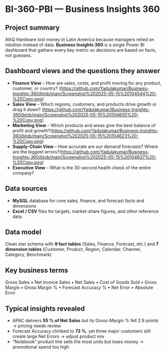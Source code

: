 # BI-360-PBI — Business Insights 360

## Project summary
AtliQ Hardware lost money in Latin America because managers relied on intuition instead of data. **Business Insights 360** is a single Power BI dashboard that gathers every key metric so decisions are based on facts, not guesses.

## Dashboard views and the questions they answer
- **Finance View** – How are sales, costs, and profit moving for any product, customer, or country? (https://github.com/Yadulakumar/Business-Insights-360/blob/main/Screenshot%202025-05-15%20104544%20-%20Copy.png)
- **Sales View** – Which regions, customers, and products drive growth or drag it down? (https://github.com/Yadulakumar/Business-Insights-360/blob/main/Screenshot%202025-05-15%20104605%20-%20Copy.png)
- **Marketing View** – Which products and areas give the best balance of profit and growth?(https://github.com/Yadulakumar/Business-Insights-360/blob/main/Screenshot%202025-05-15%20104623%20-%20Copy.png) 
- **Supply-Chain View** – How accurate are our demand forecasts? Where are the biggest errors?(https://github.com/Yadulakumar/Business-Insights-360/blob/main/Screenshot%202025-05-15%20104637%20-%20Copy.png) 
- **Executive View** – What is the 30-second health check of the entire company?

## Data sources
- **MySQL** database for core sales, finance, and forecast facts and dimensions  
- **Excel / CSV** files for targets, market-share figures, and other reference data

## Data model
Clean star schema with **9 fact tables** (Sales, Finance, Forecast, etc.) and **7 dimension tables** (Customer, Product, Region, Calendar, Channel, Category, Benchmark)

## Key business terms
Gross Sales • Net Invoice Sales • Net Sales • Cost of Goods Sold • Gross Margin • Gross Margin % • Forecast Accuracy % • Net Error • Absolute Error

## Typical insights revealed
- APAC delivers **55 % of Net Sales** but its Gross-Margin % fell 2.9 points → pricing needs review  
- Forecast Accuracy climbed to **73 %**, yet three major customers still create large Net Errors → adjust product mix  
- “Notebook” product line sells the most units but loses money → promotional spend too high
